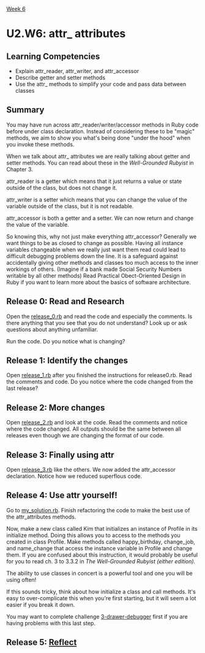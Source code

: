 [Week 6](../)

# U2.W6: attr_ attributes

## Learning Competencies
  - Explain attr_reader, attr_writer, and attr_accessor
  - Describe getter and setter methods
  - Use the attr_ methods to simplify your code and pass data between classes

## Summary

You may have run across attr_reader/writer/accessor methods in Ruby code before under class declaration. Instead of considering these to be "magic" methods, we aim to show you what's being done "under the hood" when you invoke these methods.

When we talk about attr_ attributes we are really talking about getter and setter methods. You can read about these in the *Well-Grounded Rubyist* in Chapter 3.

attr_reader is a getter which means that it just returns a value or state outside of the class, but does not change it.

attr_writer is a setter which means that you can change the value of the variable outside of the class, but it is not readable.

attr_accessor is both a getter and a setter. We can now return and change the value of the variable.

So knowing this, why not just make everything attr_accessor? Generally we want things to be as closed to change as possible. Having all instance variables changeable when we really just want them read could lead to difficult debugging problems down the line. It is a safeguard against accidentally giving other methods and classes too much access to the inner workings of others. (Imagine if a bank made Social Security Numbers writable by all other methods) Read Practical Obect-Oriented Design in Ruby if you want to learn more about the basics of software architecture.

## Release 0: Read and Research

Open the [release_0.rb](release_0.rb) and read the code and especially the comments. Is there anything that you see that you do not understand? Look up or ask questions about anything unfamiliar.

Run the code. Do you notice what is changing?

## Release 1: Identify the changes

Open [release_1.rb](release_1.rb) after you finished the instructions for release0.rb. Read the comments and code. Do you notice where the code changed from the last release?

## Release 2: More changes

Open [release_2.rb](release_2.rb) and look at the code. Read the comments and notice where the code changed. All outputs should be the same between all releases even though we are changing the format of our code.

## Release 3: Finally using attr

Open [release_3.rb](release_3.rb) like the others. We now added the attr_accessor declaration. Notice how we reduced superflous code.

## Release 4: Use attr yourself!

Go to [my_solution.rb](my_solution.rb). Finish refactoring the code to make the best use of the attr_attributes methods.

Now, make a new class called Kim that initializes an instance of Profile in its initialize method. Doing this allows you to access to the methods you created in class Profile. Make methods called happy_birthday, change_job, and name_change that access the instance variable in Profile and change them. If you are confused about this instruction, it would probably be useful for you to read ch. 3 to 3.3.2 in *The Well-Grounded Rubyist (either edition).*

The ability to use classes in concert is a powerful tool and one you will be using often!

If this sounds tricky, think about how initialize a class and call methods. It's easy to over-complicate this when you're first starting, but it will seem a lot easier if you break it down.

You may want to complete challenge [3-drawer-debugger](../3-drawer-debugger) first if you are having problems with this last step.

## Release 5: [Reflect](https://github.com/Devbootcamp/phase-0-handbook/blob/master/coding-references/reflection-guidelines.md)

